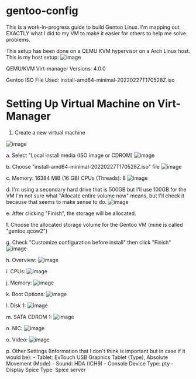 # gentoo-config

This is a work-in-progress guide to build Gentoo Linux. I'm mapping out EXACTLY what I did to my VM to make it easier for others to help me solve problems.

This setup has been done on a QEMU KVM hypervisor on a Arch Linux host. This is my host setup:
![image](https://user-images.githubusercontent.com/47036723/158039894-8337d0db-e63c-43e1-afd9-fc81e0f41b4d.png)

QEMU/KVM Virt-manager Versions: 4.0.0

Gentoo ISO File Used: install-amd64-minimal-20220227T170528Z.iso

# Setting Up Virtual Machine on Virt-Manager

1. Create a new virtual machine

![image](https://user-images.githubusercontent.com/47036723/158039966-403e8835-8871-4c33-a915-6542802c8259.png)

  a. Select "Local install media (ISO image or CDROM)
     ![image](https://user-images.githubusercontent.com/47036723/158040033-4f539e53-a665-44c0-94d6-0f81bd4e4c9c.png)
     
  b. Choose "install-amd64-minimal-20220227T170528Z.iso" file
     ![image](https://user-images.githubusercontent.com/47036723/158040074-63e2a2e3-518d-47e0-a7f1-c742d13e4ce9.png)
     
  c. Memory: 16384 MiB (16 GB)
     CPUs (Threads): 8
     ![image](https://user-images.githubusercontent.com/47036723/158040123-367645b3-d6d9-4c4e-8047-6de5af83bc03.png)
     
  d. I'm using a secondary hard drive that is 500GB but I'll use 100GB for the VM
     I'm not sure what "Allocate entire volume now" means, but I'll check it because that seems to make sense to do.
     ![image](https://user-images.githubusercontent.com/47036723/158040209-523fabeb-069c-4c1c-b152-9c73c2b04e54.png)
     
  e. After clicking "Finish", the storage will be allocated.
  
  f. Choose the allocated storage volume for the Gentoo VM (mine is called "gentoo.qcow2")
  
  g. Check "Customize configuration before install" then click "Finish"
     ![image](https://user-images.githubusercontent.com/47036723/158040262-89a3ad74-c50c-41f2-849e-28ed773b335b.png)
     
  h. Overview:
     ![image](https://user-images.githubusercontent.com/47036723/158040301-a3be05b8-057a-45bb-a9c9-8c4e95c743b2.png)
     
  i. CPUs:
     ![image](https://user-images.githubusercontent.com/47036723/158040344-e9d9d2b1-70ef-494e-95df-ae1e7c6952fb.png)
     
  j. Memory:
     ![image](https://user-images.githubusercontent.com/47036723/158040505-88a7ec4f-f1b4-4352-8494-d112f49664bf.png)
     
  k. Boot Options:
     ![image](https://user-images.githubusercontent.com/47036723/158040514-c3e77aee-312e-4a15-ad2d-e679749054b3.png)
     
  l. Disk 1: 
     ![image](https://user-images.githubusercontent.com/47036723/158040544-f9b8f811-8746-4cd8-81a3-8169a155d11d.png)
     
  m. SATA CDROM 1:
     ![image](https://user-images.githubusercontent.com/47036723/158040569-7dc93b94-9bac-46f1-910c-137791a81fa1.png)
     
  n. NIC:
     ![image](https://user-images.githubusercontent.com/47036723/158040585-c18ec545-802f-41a5-8d01-e560fa43799c.png)
     
  o. Video:
     ![image](https://user-images.githubusercontent.com/47036723/158040652-8c5c75a4-8094-4833-9653-8196a0569f5f.png)

  p. Other Settings (Information that I don't think is important but in case if it would be):
      - Tablet: EvTouch USB Graphics Tablet (Type), Absolute Movement (Mode)
      - Sound: HDA (ICH9)
      - Console Device Type: pty
      - Display Spice Type: Spice server
      
     
